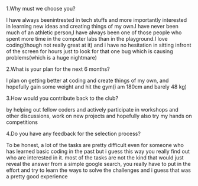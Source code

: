 1.Why must we choose you?

I have always beenintrested in tech stuffs and more importantly interested in learning new ideas and creating things of my own.I have never been much of an athletic person,I have always been one of those people who spent more time in the computer labs than in the playground.I love coding(though not really great at it) and i have no hesitation in sitting infront of the screen for hours just to look for that one bug which is causing problems(which is a huge nightmare)

2.What is your plan for the next 6 months?

I plan on getting better at coding and create things of my own, and hopefully gain some weight and hit the gym(i am 180cm and barely 48 kg)

3.How would you contribute back to the club?

by helping out fellow coders and actively participate in workshops and other discussions, work on new projects and hopefully also try my hands on competitions

4.Do you have any feedback for the selection process?

To be honest, a lot of the tasks are pretty difficult even for someone who has learned basic coding in the past but i guess this way you really find out who are interested in it.
most of the tasks are not the kind that would just reveal the answer from a simple google search, you really have to put in the effort and try to learn the ways to solve the challenges and i guess that was a pretty good experience


